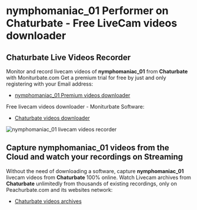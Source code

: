 # nymphomaniac_01 Performer on Chaturbate - Free LiveCam videos downloader

## Chaturbate Live Videos Recorder

Monitor and record livecam videos of **nymphomaniac_01** from **Chaturbate** with Moniturbate.com
Get a premium trial for free by just and only registering with your Email address:
* [nymphomaniac_01 Premium videos downloader](https://moniturbate.com/request-demo-licence-key.html)

Free livecam videos downloader - Moniturbate Software:
* [Chaturbate videos downloader](https://moniturbate.com/moniturbate-download-software.html)

![nymphomaniac_01 livecam videos recorder](https://peachurnet.com/templates/moniturbate-software.png)


## Capture nymphomaniac_01 videos from the Cloud and watch your recordings on Streaming

Without the need of downloading a software, capture **nymphomaniac_01** livecam videos from **Chaturbate** 100% online.
Watch Livecam archives from **Chaturbate** unlimitedly from thousands of existing recordings, only on Peachurbate.com and its websites network:
* [Chaturbate videos archives](https://peachurnet.com/)